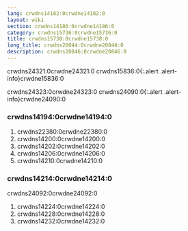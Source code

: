 ```yaml
---
lang: crwdns14182:0crwdne14182:0
layout: wiki
section: crwdns14186:0crwdne14186:0
category: crwdns15736:0crwdne15736:0
title: crwdns15738:0crwdne15738:0
long_title: crwdns20844:0crwdne20844:0
description: crwdns20846:0crwdne20846:0
---
```


crwdns24321:0crwdne24321:0
crwdns15836:0{:.alert .alert-info}crwdne15836:0

crwdns24323:0crwdne24323:0
crwdns24090:0{:.alert .alert-info}crwdne24090:0

### crwdns14194:0crwdne14194:0
1. crwdns22380:0crwdne22380:0
1. crwdns14200:0crwdne14200:0
1. crwdns14202:0crwdne14202:0
1. crwdns14206:0crwdne14206:0
1. crwdns14210:0crwdne14210:0

### crwdns14214:0crwdne14214:0

crwdns24092:0crwdne24092:0

1. crwdns14224:0crwdne14224:0
1. crwdns14228:0crwdne14228:0
1. crwdns14232:0crwdne14232:0

